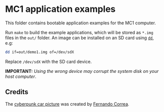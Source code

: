 # MC1 application examples

This folder contains bootable application examples for the MC1 computer.

Run `make` to build the example applications, which will be stored as `*.img`
files in the `out/` folder. An image can be installed on an SD card using
[`dd`](https://linux.die.net/man/1/dd), e.g:

```bash
dd if=out/demo1.img of=/dev/sdX
```

Replace `/dev/sdX` with the SD card device.

**IMPORTANT:** *Using the wrong device may corrupt the system disk on your host computer*.

## Credits

The [cyberpunk car picture](retrawave-car.png) was created by
[Fernando Correa](https://www.artstation.com/fernandocorrea).

